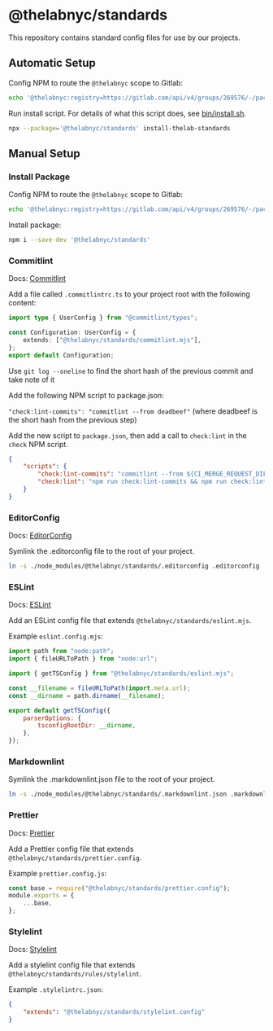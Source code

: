 # @thelabnyc/standards

This repository contains standard config files for use by our projects.

## Automatic Setup

Config NPM to route the `@thelabnyc` scope to Gitlab:

```bash
echo '@thelabnyc:registry=https://gitlab.com/api/v4/groups/269576/-/packages/npm/' >> .npmrc
```

Run install script. For details of what this script does, see [bin/install.sh](bin/install.sh).

```bash
npx --package='@thelabnyc/standards' install-thelab-standards
```

## Manual Setup

### Install Package

Config NPM to route the `@thelabnyc` scope to Gitlab:

```bash
echo '@thelabnyc:registry=https://gitlab.com/api/v4/groups/269576/-/packages/npm/' >> .npmrc
```

Install package:

```bash
npm i --save-dev '@thelabnyc/standards'
```

### Commitlint

Docs: [Commitlint](https://commitlint.js.org/guides/getting-started.html)

Add a file called `.commitlintrc.ts` to your project root with the following content:

```ts
import type { UserConfig } from "@commitlint/types";

const Configuration: UserConfig = {
    extends: ["@thelabnyc/standards/commitlint.mjs"],
};
export default Configuration;
```

Use `git log --oneline` to find the short hash of the previous commit and take note of it

Add the following NPM script to package.json:

`"check:lint-commits": "commitlint --from deadbeef"` (where deadbeef is the short hash from the previous step)

Add the new script to `package.json`, then add a call to `check:lint` in the `check` NPM script.

```json
{
    "scripts": {
        "check:lint-commits": "commitlint --from ${CI_MERGE_REQUEST_DIFF_BASE_SHA:-HEAD~10}",
        "check:lint": "npm run check:lint-commits && npm run check:lint-css && npm run check:lint-js && npm run check:lint-markdown"
    }
}
```

### EditorConfig

Docs: [EditorConfig](https://editorconfig.org/)

Symlink the .editorconfig file to the root of your project.

```bash
ln -s ./node_modules/@thelabnyc/standards/.editorconfig .editorconfig
```

### ESLint

Docs: [ESLint](https://eslint.org/)

Add an ESLint config file that extends `@thelabnyc/standards/eslint.mjs`.

Example `eslint.config.mjs`:

```js
import path from "node:path";
import { fileURLToPath } from "node:url";

import { getTSConfig } from "@thelabnyc/standards/eslint.mjs";

const __filename = fileURLToPath(import.meta.url);
const __dirname = path.dirname(__filename);

export default getTSConfig({
    parserOptions: {
        tsconfigRootDir: __dirname,
    },
});
```

### Markdownlint

Symlink the .markdownlint.json file to the root of your project.

```bash
ln -s ./node_modules/@thelabnyc/standards/.markdownlint.json .markdownlint.json
```

### Prettier

Docs: [Prettier](https://prettier.io/docs/en/configuration.html#sharing-configurations)

Add a Prettier config file that extends `@thelabnyc/standards/prettier.config`.

Example `prettier.config.js`:

```js
const base = require("@thelabnyc/standards/prettier.config");
module.exports = {
    ...base,
};
```

### Stylelint

Docs: [Stylelint](https://stylelint.io/)

Add a stylelint config file that extends `@thelabnyc/standards/rules/stylelint`.

Example `.stylelintrc.json`:

```json
{
    "extends": "@thelabnyc/standards/stylelint.config"
}
```
